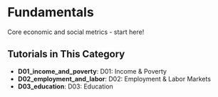 # Fundamentals

Core economic and social metrics - start here!

## Tutorials in This Category

- **D01_income_and_poverty**: D01: Income & Poverty
- **D02_employment_and_labor**: D02: Employment & Labor Markets
- **D03_education**: D03: Education
